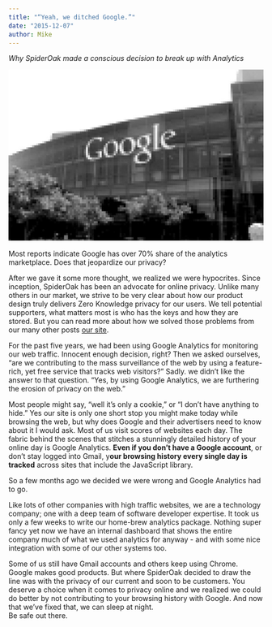 ```yaml
---
title: "“Yeah, we ditched Google.”"
date: "2015-12-07"
author: Mike
---
```


_Why SpiderOak made a conscious decision to break up with Analytics_

![](images/bf8a0-1kkqa1apkh1ubaj38zalmsw.jpeg)

Most reports indicate Google has over 70% share of the analytics marketplace. Does that jeopardize our privacy?

After we gave it some more thought, we realized we were hypocrites. Since inception, SpiderOak has been an advocate for online privacy. Unlike many others in our market, we strive to be very clear about how our product design truly delivers Zero Knowledge privacy for our users. We tell potential supporters, what matters most is who has the keys and how they are stored. But you can read more about how we solved those problems from our many other posts [our site](https://spideroak.com/about/our-passion).

For the past five years, we had been using Google Analytics for monitoring our web traffic. Innocent enough decision, right? Then we asked ourselves, “are we contributing to the mass surveillance of the web by using a feature-rich, yet free service that tracks web visitors?” Sadly. we didn’t like the answer to that question. “Yes, by using Google Analytics, we are furthering the erosion of privacy on the web.”

Most people might say, “well it’s only a cookie,” or “I don’t have anything to hide.” Yes our site is only one short stop you might make today while browsing the web, but why does Google and their advertisers need to know about it I would ask. Most of us visit scores of websites each day. The fabric behind the scenes that stitches a stunningly detailed history of your online day is Google Analytics. **Even if you don’t have a Google account**, or don’t stay logged into Gmail, y**our browsing history every single day is tracked** across sites that include the JavaScript library.

So a few months ago we decided we were wrong and Google Analytics had to go.

Like lots of other companies with high traffic websites, we are a technology company; one with a deep team of software developer expertise. It took us only a few weeks to write our home-brew analytics package. Nothing super fancy yet now we have an internal dashboard that shows the entire company much of what we used analytics for anyway - and with some nice integration with some of our other systems too.

Some of us still have Gmail accounts and others keep using Chrome. Google makes good products. But where SpiderOak decided to draw the line was with the privacy of our current and soon to be customers. You deserve a choice when it comes to privacy online and we realized we could do better by not contributing to your browsing history with Google. And now that we’ve fixed that, we can sleep at night.  
Be safe out there.
